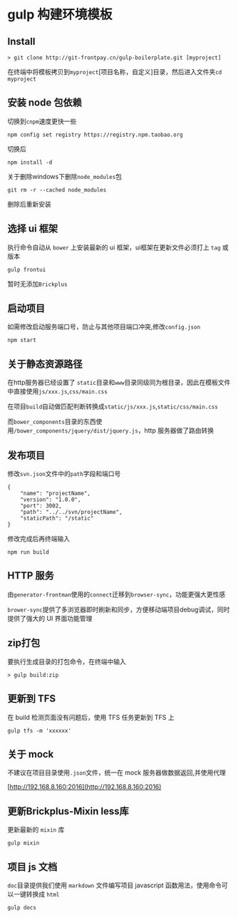 # gulp 构建环境模板

## Install

```
> git clone http://git-frontpay.cn/gulp-boilerplate.git [myproject]
```

在终端中将模板拷贝到`myproject`[项目名称，自定义]目录，然后进入文件夹`cd myproject`

## 安装 node 包依赖

切换到`cnpm`速度更快一些

```
npm config set registry https://registry.npm.taobao.org
```

切换后

```
npm install -d

```

关于删除windows下删除`node_modules`包

```
git rm -r --cached node_modules
```

删除后重新安装

## 选择 ui 框架

执行命令自动从 `bower` 上安装最新的 ui 框架，ui框架在更新文件必须打上 `tag` 或版本

```
gulp frontui
```

暂时无添加`Brickplus`

## 启动项目

如需修改启动服务端口号，防止与其他项目端口冲突,修改`config.json`

```
npm start
```

## 关于静态资源路径

在http服务器已经设置了 `static`目录和`www`目录同级同为根目录，因此在模板文件中直接使用`js/xxx.js`,`css/main.css`

在项目`build`自动做匹配判断转换成`static/js/xxx.js`,`static/css/main.css`

而`bower_components`目录的东西使用`/bower_components/jquery/dist/jquery.js`，http 服务器做了路由转换

## 发布项目

修改`svn.json`文件中的`path`字段和端口号

```
{
	"name": "projectName",
	"version": "1.0.0",
	"port": 3002,
	"path": "../../svn/projectName",
	"staticPath": "/static"
}
```


修改完成后再终端输入

```
npm run build
```

## HTTP 服务

由`generator-frontman`使用的`connect`迁移到`browser-sync`，功能更强大更性感

`brower-sync`提供了多浏览器即时刷新和同步，方便移动端项目debug调试，同时提供了强大的 UI 界面功能管理


## zip打包

要执行生成目录的打包命令，在终端中输入

```
> gulp build:zip
```

## 更新到 TFS

在 build 检测页面没有问题后，使用 TFS 任务更新到 TFS 上

```
gulp tfs -m 'xxxxxx'
```

## 关于 mock

不建议在项目目录使用`.json`文件，统一在 mock 服务器做数据返回,并使用代理

[http://192.168.8.160:2016](http://192.168.8.160:2016)

## 更新Brickplus-Mixin less库

更新最新的 `mixin` 库

```
gulp mixin
```

## 项目 js 文档

`doc`目录提供我们使用 `markdown` 文件编写项目 javascript 函数用法，使用命令可以一键转换成 `html`

```
gulp docs
```

